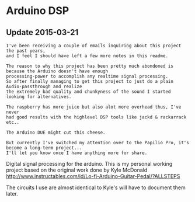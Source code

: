 Arduino DSP
===========
## Update 2015-03-21

    I've been receiving a couple of emails inquiring about this project the past years,
    and I feel I should have left a few more notes in this readme.
    
    The reason to why this project has been pretty much abondoned is because the Arduino doesn't have enough
    processing-power to accomplish any realtime signal processing. 
    So after finally managing to get this project to just do a plain Audio-passthrough and realize
    the extremely bad quality and chunkyness of the sound I started looking for alternatives.
    
    The raspberry has more juice but also alot more overhead thus, I've never
    had good results with the highlevel DSP tools like jackd & rackarrack etc..
    
    The Arduino DUE might cut this cheese.
    
    But currently I've switched my attention over to the Papilio Pro, it's become a long-term project...
    I'll let you know once I have anything more for share.


Digital signal processing for the arduino.
This is my personal working project based on the original
work done by Kyle McDonald
http://www.instructables.com/id/Lo-fi-Arduino-Guitar-Pedal/?ALLSTEPS

The circuits I use are almost identical to Kyle's will have to document
them later.

